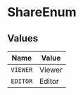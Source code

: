 # ShareEnum


## Values

| Name     | Value    |
| -------- | -------- |
| `VIEWER` | Viewer   |
| `EDITOR` | Editor   |